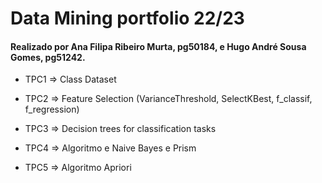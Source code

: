 # Data Mining portfolio 22/23

#### Realizado por Ana Filipa Ribeiro Murta, pg50184, e Hugo André Sousa Gomes, pg51242.

* TPC1 => Class Dataset

* TPC2 => Feature Selection (VarianceThreshold, SelectKBest, f_classif, f_regression)

* TPC3 => Decision trees for classification tasks

* TPC4 => Algoritmo e Naive Bayes e Prism

* TPC5 => Algoritmo Apriori
